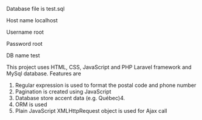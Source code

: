 Database file is test.sql

Host name localhost

Username root

Password root

DB name test

This project uses HTML, CSS, JavaScript and PHP Laravel framework and MySql database. Features are
1. Regular expression is used to format the postal code and phone number
2. Pagination is created using JavaScript
3. Database store accent data (e.g. Québec)4.
4. ORM is used
5. Plain JavaScript XMLHttpRequest object is used for Ajax call 
